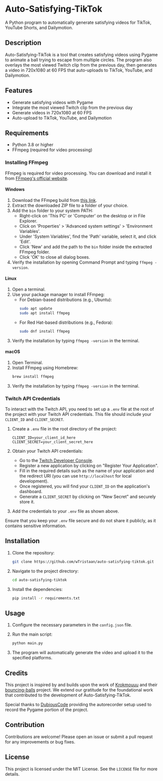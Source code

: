 
# Auto-Satisfying-TikTok

A Python program to automatically generate satisfying videos for TikTok, YouTube Shorts, and Dailymotion.

## Description

Auto-Satisfying-TikTok is a tool that creates satisfying videos using Pygame to animate a ball trying to escape from multiple circles. The program also overlays the most viewed Twitch clip from the previous day, then generates a video in 720x1080 at 60 FPS that auto-uploads to TikTok, YouTube, and Dailymotion.

## Features

- Generate satisfying videos with Pygame
- Integrate the most viewed Twitch clip from the previous day
- Generate videos in 720x1080 at 60 FPS
- Auto-upload to TikTok, YouTube, and Dailymotion

## Requirements

- Python 3.8 or higher
- FFmpeg (required for video processing)

### Installing FFmpeg

FFmpeg is required for video processing. You can download and install it from [FFmpeg's official website](https://ffmpeg.org/download.html).

#### Windows
1. Download the FFmpeg build from [this link](https://www.gyan.dev/ffmpeg/builds/).
2. Extract the downloaded ZIP file to a folder of your choice.
3. Add the `bin` folder to your system PATH:
   - Right-click on 'This PC' or 'Computer' on the desktop or in File Explorer.
   - Click on 'Properties' > 'Advanced system settings' > 'Environment Variables'.
   - Under 'System Variables', find the 'Path' variable, select it, and click 'Edit'.
   - Click 'New' and add the path to the `bin` folder inside the extracted FFmpeg folder.
   - Click 'OK' to close all dialog boxes.
4. Verify the installation by opening Command Prompt and typing `ffmpeg -version`.

#### Linux
1. Open a terminal.
2. Use your package manager to install FFmpeg:
   - For Debian-based distributions (e.g., Ubuntu):
     ```bash
     sudo apt update
     sudo apt install ffmpeg
     ```
   - For Red Hat-based distributions (e.g., Fedora):
     ```bash
     sudo dnf install ffmpeg
     ```
3. Verify the installation by typing `ffmpeg -version` in the terminal.

#### macOS
1. Open Terminal.
2. Install FFmpeg using Homebrew:
   ```bash
   brew install ffmpeg
   ```
3. Verify the installation by typing `ffmpeg -version` in the terminal.

### Twitch API Credentials

To interact with the Twitch API, you need to set up a `.env` file at the root of the project with your Twitch API credentials. This file should include your `CLIENT_ID` and `CLIENT_SECRET`.

1. Create a `.env` file in the root directory of the project:

   ```plaintext
   CLIENT_ID=your_client_id_here
   CLIENT_SECRET=your_client_secret_here
   ```

2. Obtain your Twitch API credentials:
   - Go to the [Twitch Developer Console](https://dev.twitch.tv/console).
   - Register a new application by clicking on "Register Your Application".
   - Fill in the required details such as the name of your application and the redirect URI (you can use `http://localhost` for local development).
   - Once registered, you will find your `CLIENT_ID` on the application's dashboard.
   - Generate a `CLIENT_SECRET` by clicking on "New Secret" and securely store it.

3. Add the credentials to your `.env` file as shown above.

Ensure that you keep your `.env` file secure and do not share it publicly, as it contains sensitive information.

## Installation

1. Clone the repository:

   ```bash
   git clone https://github.com/wTristaan/auto-satisfying-tiktok.git
   ```

2. Navigate to the project directory:

   ```bash
   cd auto-satisfying-tiktok
   ```

3. Install the dependencies:

   ```bash
   pip install -r requirements.txt
   ```

## Usage

1. Configure the necessary parameters in the `config.json` file.

2. Run the main script:

   ```bash
   python main.py
   ```

3. The program will automatically generate the video and upload it to the specified platforms.

## Credits

This project is inspired by and builds upon the work of [Krokmouuu](https://github.com/Krokmouuu) and their [bouncing-balls](https://github.com/Krokmouuu/bouncing-balls) project. We extend our gratitude for the foundational work that contributed to the development of Auto-Satisfying-TikTok.

Special thanks to [DubiousCode](https://pastebin.com/W5ZsTuET) providing the autorecorder setup used to record the Pygame portion of the project.

## Contribution

Contributions are welcome! Please open an issue or submit a pull request for any improvements or bug fixes.

## License

This project is licensed under the MIT License. See the `LICENSE` file for more details.